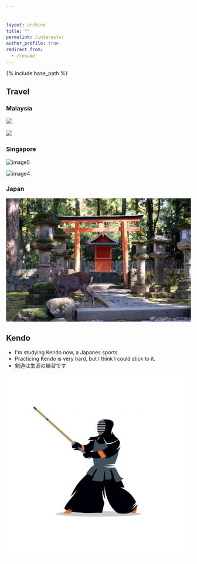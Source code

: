 ```yaml
---


layout: archive
title: ""
permalink: /interests/
author_profile: true
redirect_from:
  - /resume
---
```


{% include base_path %}
## Travel


### Malaysia

![](images/image1.jpg)



![](images/image2.jpg)



### Singapore

![image5](images/image5.jpg)



![image4](images/image4.JPG)



### Japan

![image3](images/image3.jpg)



## Kendo
- I'm studying Kendo now, a Japanes sports.
- Practicing Kendo is very hard, but I think I could stick to it.
- 剣道は生涯の練習です

 ![kendo](images/kendo.jpg)